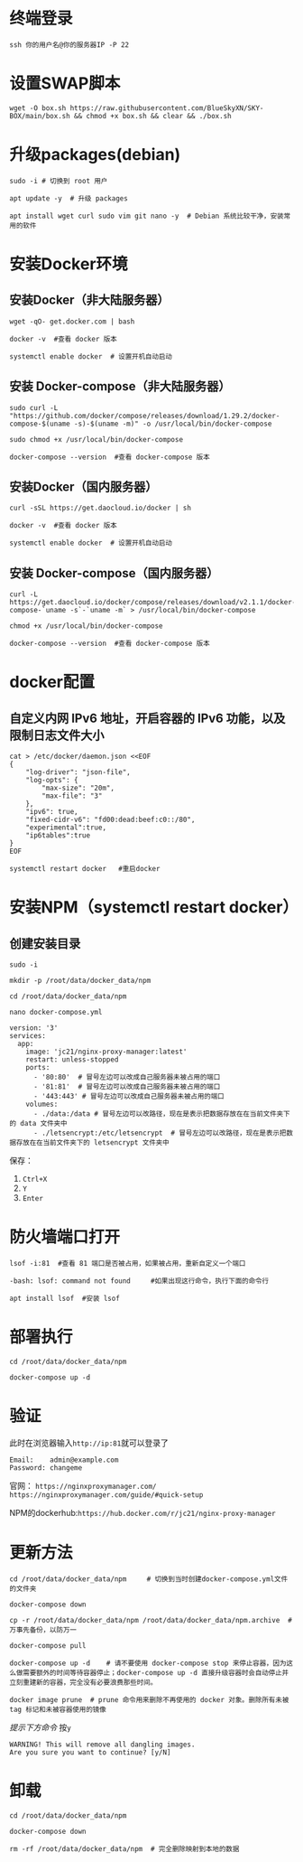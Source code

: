 # 终端登录

```
ssh 你的用户名@你的服务器IP -P 22
```

# 设置SWAP脚本

```
wget -O box.sh https://raw.githubusercontent.com/BlueSkyXN/SKY-BOX/main/box.sh && chmod +x box.sh && clear && ./box.sh
```

# 升级packages(debian)

```
sudo -i # 切换到 root 用户
```

```
apt update -y  # 升级 packages
```

```
apt install wget curl sudo vim git nano -y  # Debian 系统比较干净，安装常用的软件
```

# 安装Docker环境

## 安装Docker（非大陆服务器）

```
wget -qO- get.docker.com | bash
```

```
docker -v  #查看 docker 版本
```

```
systemctl enable docker  # 设置开机自动启动
```

## 安装 Docker-compose（非大陆服务器）

```
sudo curl -L "https://github.com/docker/compose/releases/download/1.29.2/docker-compose-$(uname -s)-$(uname -m)" -o /usr/local/bin/docker-compose
```

```
sudo chmod +x /usr/local/bin/docker-compose
```

```
docker-compose --version  #查看 docker-compose 版本
```

## 安装Docker（国内服务器）

```
curl -sSL https://get.daocloud.io/docker | sh
```

```
docker -v  #查看 docker 版本
```

```
systemctl enable docker  # 设置开机自动启动
```

## 安装 Docker-compose（国内服务器）

```
curl -L https://get.daocloud.io/docker/compose/releases/download/v2.1.1/docker-compose-`uname -s`-`uname -m` > /usr/local/bin/docker-compose
```

```
chmod +x /usr/local/bin/docker-compose
```

```
docker-compose --version  #查看 docker-compose 版本
```

# docker配置

## 自定义内网 IPv6 地址，开启容器的 IPv6 功能，以及限制日志文件大小

```
cat > /etc/docker/daemon.json <<EOF
{
    "log-driver": "json-file",
    "log-opts": {
        "max-size": "20m",
        "max-file": "3"
    },
    "ipv6": true,
    "fixed-cidr-v6": "fd00:dead:beef:c0::/80",
    "experimental":true,
    "ip6tables":true
}
EOF
```

```
systemctl restart docker   #重启docker
```

# 安装NPM（systemctl restart docker）

## 创建安装目录

```
sudo -i
```

```
mkdir -p /root/data/docker_data/npm
```

```
cd /root/data/docker_data/npm
```

```
nano docker-compose.yml
```

```
version: '3'
services:
  app:
    image: 'jc21/nginx-proxy-manager:latest'
    restart: unless-stopped
    ports:
      - '80:80'  # 冒号左边可以改成自己服务器未被占用的端口
      - '81:81'  # 冒号左边可以改成自己服务器未被占用的端口
      - '443:443' # 冒号左边可以改成自己服务器未被占用的端口
    volumes:
      - ./data:/data # 冒号左边可以改路径，现在是表示把数据存放在在当前文件夹下的 data 文件夹中
      - ./letsencrypt:/etc/letsencrypt  # 冒号左边可以改路径，现在是表示把数据存放在在当前文件夹下的 letsencrypt 文件夹中
```	  

保存：
1. `Ctrl+X`  
2. `Y`  
3. `Enter`  


# 防火墙端口打开

```
lsof -i:81  #查看 81 端口是否被占用，如果被占用，重新自定义一个端口
```

```
-bash: lsof: command not found     #如果出现这行命令，执行下面的命令行
```

```
apt install lsof  #安装 lsof
```

# 部署执行

```
cd /root/data/docker_data/npm
```

```
docker-compose up -d 
```

# 验证

此时在浏览器输入`http://ip:81`就可以登录了

```
Email:    admin@example.com
Password: changeme
```

官网：
`https://nginxproxymanager.com/`
`https://nginxproxymanager.com/guide/#quick-setup`

NPM的dockerhub:`https://hub.docker.com/r/jc21/nginx-proxy-manager`


# 更新方法

```
cd /root/data/docker_data/npm     # 切换到当时创建docker-compose.yml文件的文件夹
```

```
docker-compose down
```

```
cp -r /root/data/docker_data/npm /root/data/docker_data/npm.archive  # 万事先备份，以防万一
```

```
docker-compose pull
```

```
docker-compose up -d    # 请不要使用 docker-compose stop 来停止容器，因为这么做需要额外的时间等待容器停止；docker-compose up -d 直接升级容器时会自动停止并立刻重建新的容器，完全没有必要浪费那些时间。
```

```
docker image prune  # prune 命令用来删除不再使用的 docker 对象。删除所有未被 tag 标记和未被容器使用的镜像
```

*提示下方命令* 按`y`

```
WARNING! This will remove all dangling images.
Are you sure you want to continue? [y/N] 
```


# 卸载

```
cd /root/data/docker_data/npm
```

```
docker-compose down 
```

```
rm -rf /root/data/docker_data/npm  # 完全删除映射到本地的数据
```












